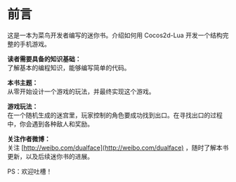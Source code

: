 # 前言

这是一本为菜鸟开发者编写的迷你书。介绍如何用 Cocos2d-Lua 开发一个结构完整的手机游戏。

**读者需要具备的知识基础：**<br />
了解基本的编程知识，能够编写简单的代码。

**本书主题：**<br />
从零开始设计一个游戏的玩法，并最终实现这个游戏。

**游戏玩法：**<br />
在一个随机生成的迷宫里，玩家控制的角色要成功找到出口。在寻找出口的过程中，你会遇到各种敌人和奖励。

**关注作者微博：**<br />
关注 [http://weibo.com/dualface](http://weibo.com/dualface) ，随时了解本书更新，以及后续迷你书的进展。

PS：欢迎吐槽！



